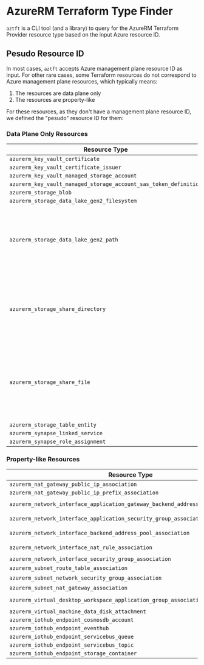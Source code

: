# AzureRM Terraform Type Finder

`aztft` is a CLI tool (and a library) to query for the AzureRM Terraform Provider resource type based on the input Azure resource ID.

## Pesudo Resource ID

In most cases, `aztft` accepts Azure management plane resource ID as input. For other rare cases, some Terraform resources do not correspond to Azure management plane resources, which typically means:

1. The resources are data plane only
2. The resources are property-like

For these resources, as they don't have a management plane resource ID, we defined the "pesudo" resource ID for them:

### Data Plane Only Resources

|Resource Type|Pesudo Resource ID|Comment|
|-|-|-|
|`azurerm_key_vault_certificate`                                  | `/subscriptions/sub1/resourceGroups/rg1/providers/Microsoft.KeyVault/vaults/vault1/certificates/cert1`||
|`azurerm_key_vault_certificate_issuer`                           | `/subscriptions/sub1/resourceGroups/rg1/providers/Microsoft.KeyVault/vaults/vault1/certificates/cert1/issuers/issuer1`||
|`azurerm_key_vault_managed_storage_account`                      | `/subscriptions/sub1/resourceGroups/rg1/providers/Microsoft.KeyVault/vaults/vault1/storage/storage1`||
|`azurerm_key_vault_managed_storage_account_sas_token_definition` | `/subscriptions/sub1/resourceGroups/rg1/providers/Microsoft.KeyVault/vaults/vault1/storage/storage1/sas/def1`||
|`azurerm_storage_blob`                                           | `/subscriptions/sub1/resourceGroups/rg1/providers/Microsoft.Storage/storageAccounts/account1/blobServices/default/containers/container1/blobs/blob1`||
|`azurerm_storage_data_lake_gen2_filesystem`                      | `/subscriptions/sub1/resourceGroups/rg1/providers/Microsoft.Storage/storageAccounts/account1/dfs/dfs1`||
|`azurerm_storage_data_lake_gen2_path`                            | `/subscriptions/sub1/resourceGroups/rg1/providers/Microsoft.Storage/storageAccounts/account1/dfs/dfs1/paths/path1`|For path that is more than one level, use `:` as separator. E.g. `path1` can be `dir1:dir2`|
|`azurerm_storage_share_directory`                                | `/subscriptions/sub1/resourceGroups/rg1/providers/Microsoft.Storage/storageAccounts/account1/fileServices/default/shares/share1/directories/path1`|For path that is more than one level, use `:` as separator. E.g. `path1` can be `dir1:dir2`|
|`azurerm_storage_share_file`                                     | `/subscriptions/sub1/resourceGroups/rg1/providers/Microsoft.Storage/storageAccounts/account1/fileServices/default/shares/share1/files/path1`|Note: For path that is more than one level, use `:` as separator. E.g. `path1` can be `dir1:file1`|
|`azurerm_storage_table_entity`                                   | `/subscriptions/sub1/resourceGroups/rg1/providers/Microsoft.Storage/storageAccounts/account1/tableServices/default/tables/table1/partitionKeys/pk1/rowkeys/rk1`||
|`azurerm_synapse_linked_service`                                | `/subscriptions/sub1/resourceGroups/rg1/providers/Microsoft.Synapse/workspaces/ws1/linkedServices/service1`||
|`azurerm_synapse_role_assignment`                                | `/subscriptions/sub1/resourceGroups/rg1/providers/Microsoft.Synapse/workspaces/ws1/roleAssignments/role1`||

### Property-like Resources

|Resource Type|Pesudo Resource ID|Comment|
|-|-|-|
|`azurerm_nat_gateway_public_ip_association`| `/subscriptions/sub1/resourceGroups/rg1/providers/Microsoft.Network/natGateways/gw1/publicIPAddresses/<base64 id of azurerm_public_ip>`||
|`azurerm_nat_gateway_public_ip_prefix_association`| `/subscriptions/sub1/resourceGroups/rg1/providers/Microsoft.Network/natGateways/gw1/publicIPPrefixes/<base64 id of azurerm_public_ip_prefix>`||
|`azurerm_network_interface_application_gateway_backend_address_pool_association`| `/subscriptions/sub1/resourceGroups/rg1/providers/Microsoft.Network/networkInterfaces/nic1/ipConfigurations/cfg1/applicationGatewayBackendAddressPools/<base64 of azurerm_application_gateway.example.backend_address_pool.n.id>`||
|`azurerm_network_interface_application_security_group_association`| `/subscriptions/sub1/resourceGroups/rg1/providers/Microsoft.Network/networkInterfaces/nic1/ipConfigurations/cfg1/applicationSecurityGroups/<base64 id of azurerm_application_security_group>`||
|`azurerm_network_interface_backend_address_pool_association`| `/subscriptions/sub1/resourceGroups/rg1/providers/Microsoft.Network/networkInterfaces/nic1/ipConfigurations/cfg1/loadBalancerBackendAddressPools/<base64 id of azurerm_lb_backend_address_pool>`||
|`azurerm_network_interface_nat_rule_association`| `/subscriptions/sub1/resourceGroups/rg1/providers/Microsoft.Network/networkInterfaces/nic1/ipConfigurations/cfg1/loadBalancerInboundNatRules/<base64 id of azurerm_lb_nat_rule>`||
|`azurerm_network_interface_security_group_association`| `/subscriptions/sub1/resourceGroups/rg1/providers/Microsoft.Network/networkInterfaces/nic1/networkSecurityGruops/<base64 id of azurerm_network_security_group>`||
|`azurerm_subnet_route_table_association`|`/subscriptions/sub1/resourceGroups/rg1/providers/Microsoft.Network/subnets/subnet1|routeTables/<base64 id of azurerm_route_table>`||
|`azurerm_subnet_network_security_group_association`|`/subscriptions/sub1/resourceGroups/rg1/providers/Microsoft.Network/subnets/subnet1|networkSecurityGroups/<base64 id of azurerm_network_security_group>`||
|`azurerm_subnet_nat_gateway_association`|`/subscriptions/sub1/resourceGroups/rg1/providers/Microsoft.Network/subnets/subnet1|natGateways/<base64 id of azurerm_nat_gateway>`||
|`azurerm_virtual_desktop_workspace_application_group_association`| `/subscriptions/sub1/resourceGroups/rg1/providers/Microsoft.DesktopVirtualization/workspaces/wsp1/applicationGroups/<base64 id of azurerm_virtual_desktop_application_group>`||
|`azurerm_virtual_machine_data_disk_attachment`| `/subscriptions/sub1/resourceGroups/rg1/providers/Microsoft.Compute/virtualMachines/vm1/dataDisks/disk1`||
|`azurerm_iothub_endpoint_cosmosdb_account`| `/subscriptions/sub1/resourceGroups/rg1/providers/Microsoft.Devices/iotHubs/hub1/endpointsCosmosdbAccount/ep1`||
|`azurerm_iothub_endpoint_eventhub`| `/subscriptions/sub1/resourceGroups/rg1/providers/Microsoft.Devices/iotHubs/hub1/endpointsEventhub/ep1`||
|`azurerm_iothub_endpoint_servicebus_queue`| `/subscriptions/sub1/resourceGroups/rg1/providers/Microsoft.Devices/iotHubs/hub1/endpointsServicebusQueue/ep1`||
|`azurerm_iothub_endpoint_servicebus_topic`| `/subscriptions/sub1/resourceGroups/rg1/providers/Microsoft.Devices/iotHubs/hub1/endpointsServicebusTopic/ep1`||
|`azurerm_iothub_endpoint_storage_container`| `/subscriptions/sub1/resourceGroups/rg1/providers/Microsoft.Devices/iotHubs/hub1/endpointsStorageContainer/ep1`||
